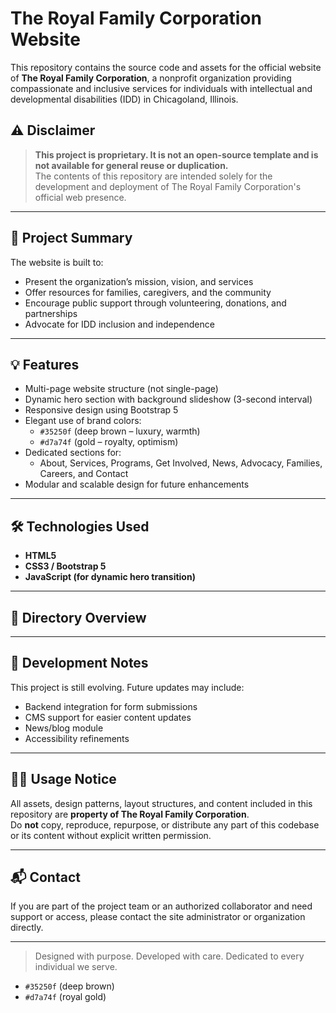 # The Royal Family Corporation Website

This repository contains the source code and assets for the official website of **The Royal Family Corporation**, a nonprofit organization providing compassionate and inclusive services for individuals with intellectual and developmental disabilities (IDD) in Chicagoland, Illinois.

## ⚠️ Disclaimer

> **This project is proprietary. It is not an open-source template and is not available for general reuse or duplication.**  
> The contents of this repository are intended solely for the development and deployment of The Royal Family Corporation's official web presence.

---

## 📌 Project Summary

The website is built to:
- Present the organization’s mission, vision, and services
- Offer resources for families, caregivers, and the community
- Encourage public support through volunteering, donations, and partnerships
- Advocate for IDD inclusion and independence

---

## 💡 Features

- Multi-page website structure (not single-page)
- Dynamic hero section with background slideshow (3-second interval)
- Responsive design using Bootstrap 5
- Elegant use of brand colors:  
  - `#35250f` (deep brown – luxury, warmth)  
  - `#d7a74f` (gold – royalty, optimism)
- Dedicated sections for:
  - About, Services, Programs, Get Involved, News, Advocacy, Families, Careers, and Contact
- Modular and scalable design for future enhancements

---

## 🛠️ Technologies Used

- **HTML5**
- **CSS3 / Bootstrap 5**
- **JavaScript (for dynamic hero transition)**

---

## 📁 Directory Overview


---

## 🚧 Development Notes

This project is still evolving. Future updates may include:
- Backend integration for form submissions
- CMS support for easier content updates
- News/blog module
- Accessibility refinements

---

## 🙅‍♂️ Usage Notice

All assets, design patterns, layout structures, and content included in this repository are **property of The Royal Family Corporation**.  
Do **not** copy, reproduce, repurpose, or distribute any part of this codebase or its content without explicit written permission.

---

## 📬 Contact

If you are part of the project team or an authorized collaborator and need support or access, please contact the site administrator or organization directly.

---

> Designed with purpose. Developed with care. Dedicated to every individual we serve.

- `#35250f` (deep brown)
- `#d7a74f` (royal gold)

